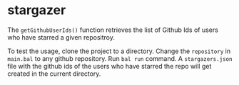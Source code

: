 # stargazer
The `getGithubUserIds()` function retrieves the list of Github Ids of users who have starred a given repositroy.

To test the usage, clone the project to a directory. Change the `repository` in `main.bal` to any github repository. Run `bal run` command. A `stargazers.json` file with the github ids of the users who have starred the repo will get created in the current directory.
